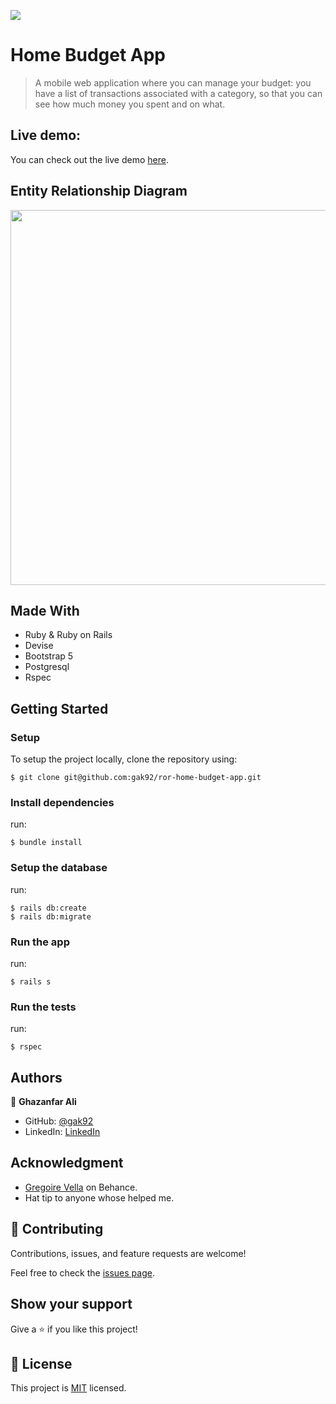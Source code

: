 ![](https://img.shields.io/badge/Microverse-blueviolet)

# Home Budget App

> A mobile web application where you can manage your budget: you have a list of transactions associated with a category, so that you can see how much money you spent and on what.

## Live demo:
You can check out the live demo [here](https://ror-home-budget-app.herokuapp.com/).


## Entity Relationship Diagram
<img src="https://github.com/microverseinc/curriculum-rails/blob/main/capstone/images/erd_diagram.png" width="600">

## Made With

- Ruby & Ruby on Rails
- Devise
- Bootstrap 5
- Postgresql
- Rspec

## Getting Started

### Setup

To setup the project locally, clone the repository using:

```
$ git clone git@github.com:gak92/ror-home-budget-app.git
```

### Install dependencies
run:
```
$ bundle install
```

### Setup the database
run:
```
$ rails db:create
$ rails db:migrate
```

### Run the app
run:
```
$ rails s
```

### Run the tests
run:
```
$ rspec
```

## Authors

👤 **Ghazanfar Ali**

- GitHub: [@gak92](https://github.com/gak92)
- LinkedIn: [LinkedIn](https://www.linkedin.com/in/ghazanfar-ali-9a4998a/)

## Acknowledgment
- [Gregoire Vella](https://www.behance.net/gregoirevella) on Behance.
- Hat tip to anyone whose helped me.

## 🤝 Contributing

Contributions, issues, and feature requests are welcome!

Feel free to check the [issues page](../../issues/).

## Show your support

Give a ⭐️ if you like this project!

## :memo: License

This project is [MIT](./MIT.md) licensed.